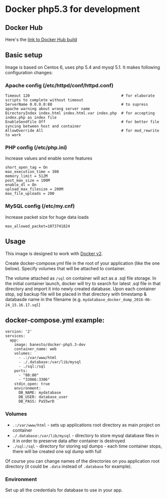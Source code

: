 # Docker php5.3 for development

## Docker Hub

Here's the [link to Docker Hub build](https://hub.docker.com/r/banesto/docker-php5.3-dev/)

## Basic setup

Image is based on Centos 6, uses php 5.4 and mysql 5.1. It makes following configuration changes:

### Apache config (/etc/httpd/conf/httpd.conf)

```
Timeout 120                                         # for elaborate scripts to complete without timeout
ServerName 0.0.0.0:80                               # to supress apache warning about wrong server name
DirectoryIndex index.html index.html.var index.php  # for accepting index.php as index file
EnableSendfile Off                                  # for better file syncing between host and container
AllowOverride All                                   # for mod_rewrite to work
```

### PHP config (/etc/php.ini)

Increase values and enable some features

```
short_open_tag = On
max_execution_time = 300
memory_limit = 512M
post_max_size = 100M
enable_dl = On
upload_max_filesize = 200M
max_file_uploads = 200
```

### MySQL config (/etc/my.cnf)

Increase packet size for huge data loads

```
max_allowed_packet=1073741824
```

## Usage

This image is designed to work with [Docker v2](https://blog.docker.com/2016/03/docker-for-mac-windows-beta/).

Create docker-compose.yml file in the root of your application (like the one below). Specify volumes that will be attached to container.

The volume attached as `/sql` on container will act as a .sql file storage. In the initial container launch, docker will try to search for latest .sql file in that directory and import it into newly created database. Upon each container stop, sql backup file will be placed in that directory with timestamp & databasde name in the filename (e.g. `mydatabase_docker_dump_2016-06-24_15.16.17.sql`)

## docker-compose.yml example:

```
version: '2'
services:
  app:
    image: banesto/docker-php5.3-dev
    container_name: web
    volumes:
      - .:/var/www/html
      - ./.database:/var/lib/mysql
      - ./sql:/sql
    ports:
      - "80:80"
      - "33066:3306"
    stdin_open: true
    environment:
      DB_NAME: mydatabase
      DB_USER: database_user
      DB_PASS: Pa55wrD
```

### Volumes

* `.:/var/www/html` - sets up applications root directory as main project on container
* `./.database:/var/lib/mysql` - directory to store mysql database files in it in order to preserve data after container is destroyed
* `./sql:/sql` - directory for storing sql dumps - each time container stops, there will be created one sql dump with full

Of course you can change names of the directories on you application root directory (it could be `.data` instead of `.database` for example).

### Environment

Set up all the credentials for database to use in your app.
